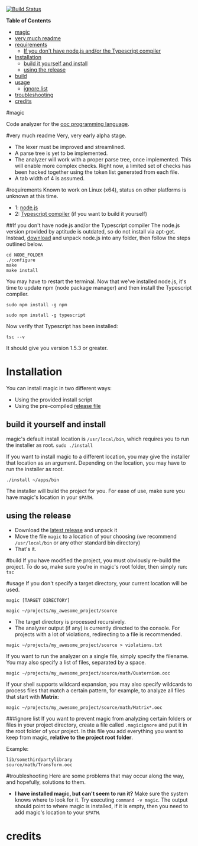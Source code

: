 [![Build Status](https://secure.travis-ci.org/cogneco/magic.png?branch=master)](http://travis-ci.org/cogneco/magic)

**Table of Contents**

- [magic](#magic)
- [very much readme](#very-much-readme)
- [requirements](#requirements)
  - [If you don't have node.js and/or the Typescript compiler](#if-you-dont-have-nodejs-andor-the-typescript-compiler)
- [Installation](#installation)
  - [build it yourself and install](#build-it-yourself-and-install)
  - [using the release](#using-the-release)
- [build](#build)
- [usage](#usage)
    - [ignore list](#ignore-list)
- [troubleshooting](#troubleshooting)
- [credits](#credits)

#magic

Code analyzer for the [ooc programming language](http://ooc-lang.org).

#very much readme
Very, very early alpha stage.
* The lexer must be improved and streamlined.
* A parse tree is yet to be implemented.
* The analyzer will work with a proper parse tree, once implemented.
This will enable more complex checks. Right now, a limited set of checks has been hacked together using the
token list generated from each file.
* A tab width of 4 is assumed.

#requirements
Known to work on Linux (x64), status on other platforms is unknown at this time.

* 1: [node.js](http://nodejs.org/)
* 2: [Typescript compiler](http://www.typescriptlang.org/) (if you want to build it yourself)

##If you don't have node.js and/or the Typescript compiler
The node.js version provided by aptitude is outdated, so do not install via apt-get.
Instead, [download](https://nodejs.org/download/) and unpack node.js into any folder, then follow the steps outlined below.
```
cd NODE_FOLDER
./configure
make
make install
```
You may have to restart the terminal. Now that we've installed node.js, it's time to update
npm (node package manager) and then install the Typescript compiler.
```
sudo npm install -g npm
```
```
sudo npm install -g typescript
```
Now verify that Typescript has been installed:
```
tsc --v
```
It should give you version 1.5.3 or greater.

# Installation
You can install magic in two different ways:

* Using the provided install script
* Using the pre-compiled [release file](https://github.com/cogneco/magic/releases)

## build it yourself and install
magic's default install location is ```/usr/local/bin```, which requires you to run the installer as root.
```sudo ./install```

If you want to install magic to a different location, you may give the installer that location as an argument.
Depending on the location, you may have to run the installer as root.

```./install ~/apps/bin```

The installer will build the project for you. For ease of use, make sure you have magic's location
in your ```$PATH```.

## using the release
* Download the [latest release](https://github.com/cogneco/magic/releases) and unpack it
* Move the file ```magic``` to a location of your choosing (we recommend ```/usr/local/bin```
or any other standard bin directory)
* That's it.

#build
If you have modified the project, you must obviously re-build the project.
To do so, make sure you're in magic's root folder, then simply run: ```tsc```

#usage
If you don't specify a target directory, your current location will be used.

```
magic [TARGET DIRECTORY]
```
```
magic ~/projects/my_awesome_project/source
```
* The target directory is processed recursively.
* The analyzer output (if any) is currently directed to the console. For projects
with a lot of violations, redirecting to a file is recommended.
```
magic ~/projects/my_awesome_project/source > violations.txt
```
If you want to run the analyzer on a single file, simply specify the filename.
You may also specify a list of files, separated by a space.
```
magic ~/projects/my_awesome_project/source/math/Quaternion.ooc
```
If your shell supports wildcard expansion, you may also specify wildcards to
process files that match a certain pattern, for example, to analyze all files that start with __Matrix__:
```
magic ~/projects/my_awesome_project/source/math/Matrix*.ooc
```

###ignore list
If you want to prevent magic from analyzing certain folders or files in your project directory,
create a file called ```.magicignore``` and put it in the root folder of your project. In this file
you add everything you want to keep from magic, __relative to the project root folder__.

Example:
```
lib/somethirdpartylibrary
source/math/Transform.ooc
```

#troubleshooting
Here are some problems that may occur along the way, and hopefully, solutions to them.
* __I have installed magic, but can't seem to run it?__ Make sure the system knows where to look for it.
Try executing ```command -v magic```. The output should point to where magic is installed, if it is empty,
then you need to add magic's location to your ```$PATH```.

# credits
